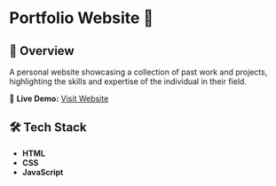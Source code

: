 # Portfolio Website 🚀

## 📌 Overview
A personal website showcasing a collection of past work and projects, highlighting the skills and expertise of the individual in their field.

<!-- ![Website Preview](https://portfolio-per.netlify.app/) -->

🔗 **Live Demo:** [Visit Website](https://portfolio-per.netlify.app/)

## 🛠️ Tech Stack
- **HTML**
- **CSS**
- **JavaScript**






